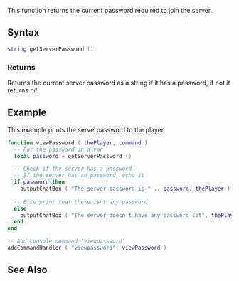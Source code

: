 This function returns the current password required to join the server.

Syntax
------

``` lua
string getServerPassword ()
```

### Returns

Returns the current server password as a string if it has a password, if not it returns *nil*.

Example
-------

This example prints the serverpassword to the player

``` lua
function viewPassword ( thePlayer, command )
  -- Put the password in a var
  local password = getServerPassword ()

  -- Check if the server has a password
  -- If the server has an password, echo it
  if password then
    outputChatBox ( "The server password is " .. password, thePlayer )
  
  -- Else print that there isnt any password
  else
    outputChatBox ( "The server doesn't have any password set", thePlayer )
  end
end

-- Add console command 'viewpassword'
addCommandHandler ( "viewpassword", viewPassword )
```

See Also
--------
